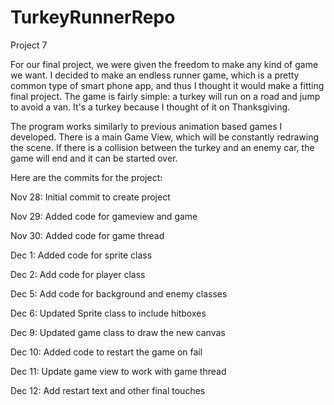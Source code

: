 # TurkeyRunnerRepo

Project 7

For our final project, we were given the freedom to make any kind of game we want. I decided to make an endless runner game, 
which is a pretty common type of smart phone app, and thus I thought it would make a fitting final project. The game is fairly
simple: a turkey will run on a road and jump to avoid a van. It's a turkey because I thought of it on Thanksgiving.

The program works similarly to previous animation based games I developed. There is a main Game View, which will be constantly 
redrawing the scene. If there is a collision between the turkey and an enemy car, the game will end and it can be started over.

Here are the commits for the project:

Nov 28: Initial commit to create project

Nov 29: Added code for gameview and game

Nov 30: Added code for game thread

Dec 1: Added code for sprite class

Dec 2: Add code for player class

Dec 5: Add code for background and enemy classes

Dec 6: Updated Sprite class to include hitboxes

Dec 9: Updated game class to draw the new canvas

Dec 10: Added code to restart the game on fail

Dec 11: Update game view to work with game thread

Dec 12: Add restart text and other final touches
